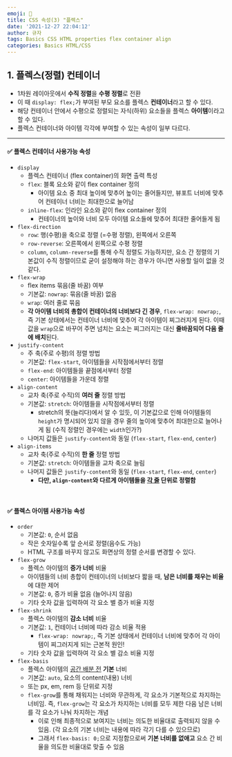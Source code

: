 ```yaml
---
emoji: 🌱
title: CSS 속성(3) "플렉스"
date: '2021-12-27 22:04:12'
author: 규자
tags: Basics CSS HTML properties flex container align
categories: Basics HTML/CSS
---
```


## 1. 플렉스(정렬) 컨테이너
- 1차원 레이아웃에서 **수직 정렬**을 **수평 정렬**로 전환
- 이 때 `display: flex;`가 부여된 부모 요소를 플렉스 **컨테이너**라고 할 수 있다.
- 해당 컨테이너 안에서 수평으로 정렬되는 자식(하위) 요소들을 플렉스 **아이템**이라고 할 수 있다.
- 플렉스 컨테이너와 아이템 각각에 부여할 수 있는 속성이 일부 다르다.
-------
#### ✅ 플렉스 컨테이너 사용가능 속성
- `display`
    - 플렉스 컨테이너 (flex container)의 화면 출력 특성
    - `flex`: 블록 요소와 같이 flex container 정의
        - 아이템 요소 중 최대 높이에 맞추어 높이는 줄어들지만, 뷰포트 너비에 맞추어 컨테이너 너비는 최대한으로 늘어남
    - `inline-flex`: 인라인 요소와 같이 flex container 정의
        - 컨테이너의 높이와 너비 모두 아이템 요소들에 맞추어 최대한 줄어들게 됨
- `flex-direction`
    - `row`: 행(수평)을 축으로 정렬 (=수평 정렬), 왼쪽에서 오른쪽
    - `row-reverse`: 오른쪽에서 왼쪽으로 수평 정렬
    - `column`, `column-reverse`를 통해 수직 정렬도 가능하지만, 요소 간 정렬의 기본값이 수직 정렬이므로 굳이 설정해야 하는 경우가 아니면 사용할 일이 없을 것 같다.
- `flex-wrap`
    - flex items 묶음(줄 바꿈) 여부
    - 기본값: `nowrap`: 묶음(줄 바꿈) 없음
    - `wrap`: 여러 줄로 묶음
    - **각 아이템 너비의 총합이 컨테이너의 너비보다 긴 경우**, `flex-wrap: nowrap;`, 즉 기본 상태에서는 컨테이너 너비에 맞추어 각 아이템이 찌그러지게 된다. 이때 값을 `wrap`으로 바꾸어 주면 넘치는 요소는 찌그러지는 대신 **줄바꿈되어 다음 줄에 배치**된다.
- `justify-content`
    - 주 축(주로 수평)의 정렬 방법
    - 기본값: `flex-start`, 아이템들을 시작점에서부터 정렬
    - `flex-end`: 아이템들을 끝점에서부터 정렬
    - `center`: 아이템들을 가운데 정렬
- `align-content`
    - 교차 축(주로 수직)의 **여러 줄** 정렬 방법
    - 기본값: `stretch`: 아이템들을 시작점에서부터 정렬
        - stretch의 뜻(늘리다)에서 알 수 있듯, 이 기본값으로 인해 아이템들의 `height`가 명시되어 있지 않을 경우 줄의 높이에 맞추어 최대한으로 늘어나게 됨 (수직 정렬인 경우에는 `width`인가?)
    - 나머지 값들은 `justify-content`와 동일 (`flex-start`, `flex-end`, `center`)
- `align-items`
    - 교차 축(주로 수직)의 **한 줄** 정렬 방법
    - 기본값: `stretch`: 아이템들을 교차 축으로 늘림
    - 나머지 값들은 `justify-content`와 동일 (`flex-start`, `flex-end`, `center`)
        - **다만, `align-content`와 다르게 아이템들을 <u>각 줄</u> 단위로 정렬함**

<br/>

#### ✅ 플렉스 아이템 사용가능 속성
- `order`
    - 기본값: `0`, 순서 없음
    - 작은 숫자일수록 앞 순서로 정렬(음수도 가능)
    - HTML 구조를 바꾸지 않고도 화면상의 정렬 순서를 변경할 수 있다.
- `flex-grow`
    - 플렉스 아이템의 **증가 너비** 비율
    - 아이템들의 너비 총합이 컨테이너의 너비보다 짧을 때, **남은 너비를 채우는 비율**에 대한 제어
    - 기본값: `0`, 증가 비율 없음 (늘어나지 않음)
    - 기타 숫자 값을 입력하여 각 요소 별 증가 비율 지정
- `flex-shrink`
    - 플렉스 아이템의 **감소 너비** 비율
    - 기본값: `1`, 컨테이너 너비에 따라 감소 비율 적용
        - `flex-wrap: nowrap;`, 즉 기본 상태에서 컨테이너 너비에 맞추어 각 아이템이 찌그러지게 되는 근본적 원인!
    - 기타 숫자 값을 입력하여 각 요소 별 감소 비율 지정
- `flex-basis`
    - 플렉스 아이템의 <u>공간 배분 전</u> **기본** 너비
    - 기본값: `auto`, 요소의 content(내용) 너비
    - 또는  px, em, rem 등 단위로 지정
    - `flex-grow`를 통해 채워지는 너비와 무관하게, 각 요소가 기본적으로 차지하는 너비임. 즉, `flex-grow`는 각 요소가 차지하는 너비를 모두 제한 다음 남은 너비를 각 요소가 나눠 차지하는 개념
        - 이로 인해 최종적으로 보여지는 너비는 의도한 비율대로 출력되지 않을 수 있음. (각 요소의 기본 너비는 내용에 따라 각기 다를 수 있으므로) 
        - 그래서 `flex-basis: 0;`으로 지정함으로써 **기본 너비를 없애고** 요소 간 비율을 의도한 비율대로 맞출 수 있음